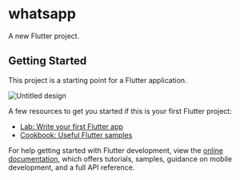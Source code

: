 # whatsapp

A new Flutter project.

## Getting Started

This project is a starting point for a Flutter application.

![Untitled design](https://user-images.githubusercontent.com/57230069/236689559-a8ebb0bc-a6fa-4712-9cbf-02a7d4bd1db2.jpg)





A few resources to get you started if this is your first Flutter project:

- [Lab: Write your first Flutter app](https://docs.flutter.dev/get-started/codelab)
- [Cookbook: Useful Flutter samples](https://docs.flutter.dev/cookbook)

For help getting started with Flutter development, view the
[online documentation](https://docs.flutter.dev/), which offers tutorials,
samples, guidance on mobile development, and a full API reference.
